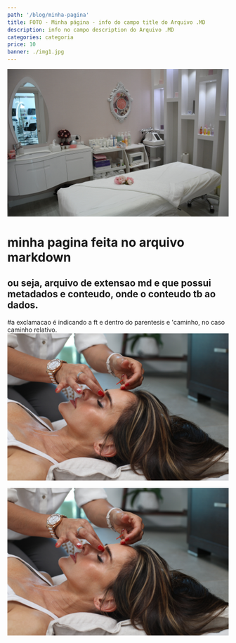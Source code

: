 ```yaml
---
path: '/blog/minha-pagina'
title: FOTO - Minha página - info do campo title do Arquivo .MD
description: info no campo description do Arquivo .MD
categories: categoria
price: 10
banner: ./img1.jpg
---
```

![caso nao apareca imagem dois](atikah-akhtar-6xlykffvufg-unsplash.jpg "imagem dois netlify")

# minha pagina feita no arquivo markdown

## ou seja, arquivo de extensao md e que possui metadados e conteudo, onde o conteudo tb ao dados.

\#a exclamacao é indicando a ft e dentro do parentesis e 'caminho, no caso caminho relativo.
![caso nao apareca a ft](./img1.jpg)

![caso nao apareca a ft](../img2.jpg)